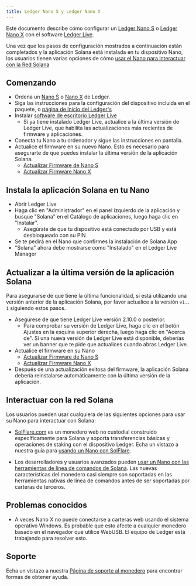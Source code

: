 ```yaml
---
title: Ledger Nano S y Ledger Nano X
---
```


Este documento describe cómo configurar un [Ledger Nano S](https://shop.ledger.com/products/ledger-nano-s) o [Ledger Nano X](https://shop.ledger.com/pages/ledger-nano-x) con el software [Ledger Live](https://www.ledger.com/ledger-live).

Una vez que los pasos de configuración mostrados a continuación están completados y la aplicación Solana está instalada en tu dispositivo Nano, los usuarios tienen varias opciones de cómo [usar el Nano para interactuar con la Red Solana](#interact-with-the-solana-network)

## Comenzando

- Ordena un [Nano S](https://shop.ledger.com/products/ledger-nano-s) o [Nano X](https://shop.ledger.com/pages/ledger-nano-x) de Ledger.
- Siga las instrucciones para la configuración del dispositivo incluida en el paquete, o [página de inicio del Ledger's](https://www.ledger.com/start/)
- Instalar [software de escritorio Ledger Live](https://www.ledger.com/ledger-live/)
  - Si ya tiene instalado Ledger Live, actualice a la última versión de Ledger Live, que habilita las actualizaciones más recientes de firmware y aplicaciones.
- Conecta tu Nano a tu ordenador y sigue las instrucciones en pantalla.
- Actualice el firmware en su nuevo Nano. Esto es necesario para asegurarte de que puedes instalar la última versión de la aplicación Solana.
  - [Actualizar Firmware de Nano S](https://support.ledger.com/hc/en-us/articles/360002731113-Update-Ledger-Nano-S-firmware)
  - [Actualizar Firmware Nano X](https://support.ledger.com/hc/en-us/articles/360013349800)

## Instala la aplicación Solana en tu Nano

- Abrir Ledger Live
- Haga clic en "Administrador" en el panel izquierdo de la aplicación y busque "Solana" en el Catálogo de aplicaciones, luego haga clic en "Instalar".
  - Asegúrate de que tu dispositivo está conectado por USB y está desbloqueado con su PIN
- Se te pedirá en el Nano que confirmes la instalación de Solana App
- "Solana" ahora debe mostrarse como "Instalado" en el Ledger Live Manager

## Actualizar a la última versión de la aplicación Solana

Para asegurarse de que tiene la última funcionalidad, si está utilizando una versión anterior de la aplicación Solana, por favor actualice a la versión `v1.. 1` siguiendo estos pasos.

- Asegúrese de que tiene Ledger Live versión 2.10.0 o posterior.
  - Para comprobar su versión de Ledger Live, haga clic en el botón Ajustes en la esquina superior derecha, luego haga clic en "Acerca de". Si una nueva versión de Ledger Live está disponible, deberías ver un banner que te pide que actualices cuando abras Ledger Live.
- Actualice el firmware en su Nano
  - [Actualizar Firmware de Nano S](https://support.ledger.com/hc/en-us/articles/360002731113-Update-Ledger-Nano-S-firmware)
  - [Actualizar Firmware Nano X](https://support.ledger.com/hc/en-us/articles/360013349800)
- Después de una actualización exitosa del firmware, la aplicación Solana debería reinstalarse automáticamente con la última versión de la aplicación.

## Interactuar con la red Solana

Los usuarios pueden usar cualquiera de las siguientes opciones para usar su Nano para interactuar con Solana:

- [SolFlare.com](https://solflare.com/) es un monedero web no custodial construido específicamente para Solana y soporta transferencias básicas y operaciones de staking con el dispositivo Ledger. Echa un vistazo a nuestra guía para [usando un Nano con SolFlare](solflare.md).

- Los desarrolladores y usuarios avanzados pueden [usar un Nano con las herramientas de línea de comandos de Solana](hardware-wallets/ledger.md). Las nuevas características del monedero casi siempre son soportadas en las herramientas nativas de línea de comandos antes de ser soportadas por carteras de terceros.

## Problemas conocidos

- A veces Nano X no puede conectarse a carteras web usando el sistema operativo Windows. Es probable que esto afecte a cualquier monedero basado en el navegador que utilice WebUSB. El equipo de Ledger está trabajando para resolver esto.

## Soporte

Echa un vistazo a nuestra [Página de soporte al monedero](support.md) para encontrar formas de obtener ayuda.
